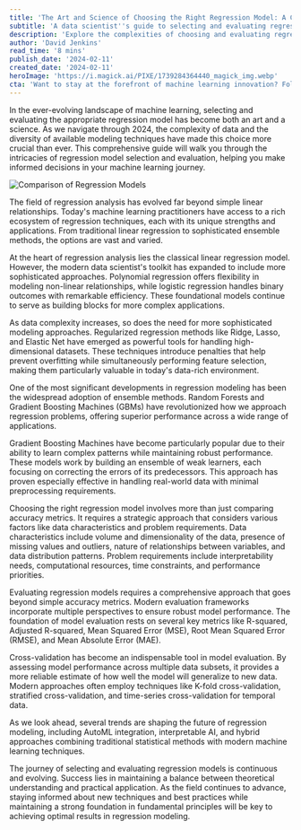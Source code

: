 ```yaml
---
title: 'The Art and Science of Choosing the Right Regression Model: A Comprehensive Guide'
subtitle: 'A data scientist''s guide to selecting and evaluating regression models in 2024'
description: 'Explore the complexities of choosing and evaluating regression models in modern machine learning. This comprehensive guide covers traditional methods, advanced techniques, evaluation strategies, and future trends in regression modeling.'
author: 'David Jenkins'
read_time: '8 mins'
publish_date: '2024-02-11'
created_date: '2024-02-11'
heroImage: 'https://i.magick.ai/PIXE/1739284364440_magick_img.webp'
cta: 'Want to stay at the forefront of machine learning innovation? Follow MagickAI on LinkedIn for regular insights on regression modeling, AI advances, and data science best practices!'
---
```


In the ever-evolving landscape of machine learning, selecting and evaluating the appropriate regression model has become both an art and a science. As we navigate through 2024, the complexity of data and the diversity of available modeling techniques have made this choice more crucial than ever. This comprehensive guide will walk you through the intricacies of regression model selection and evaluation, helping you make informed decisions in your machine learning journey.

![Comparison of Regression Models](https://i.magick.ai/PIXE/1739284364443_magick_img.webp)

The field of regression analysis has evolved far beyond simple linear relationships. Today's machine learning practitioners have access to a rich ecosystem of regression techniques, each with its unique strengths and applications. From traditional linear regression to sophisticated ensemble methods, the options are vast and varied.

At the heart of regression analysis lies the classical linear regression model. However, the modern data scientist's toolkit has expanded to include more sophisticated approaches. Polynomial regression offers flexibility in modeling non-linear relationships, while logistic regression handles binary outcomes with remarkable efficiency. These foundational models continue to serve as building blocks for more complex applications.

As data complexity increases, so does the need for more sophisticated modeling approaches. Regularized regression methods like Ridge, Lasso, and Elastic Net have emerged as powerful tools for handling high-dimensional datasets. These techniques introduce penalties that help prevent overfitting while simultaneously performing feature selection, making them particularly valuable in today's data-rich environment.

One of the most significant developments in regression modeling has been the widespread adoption of ensemble methods. Random Forests and Gradient Boosting Machines (GBMs) have revolutionized how we approach regression problems, offering superior performance across a wide range of applications.

Gradient Boosting Machines have become particularly popular due to their ability to learn complex patterns while maintaining robust performance. These models work by building an ensemble of weak learners, each focusing on correcting the errors of its predecessors. This approach has proven especially effective in handling real-world data with minimal preprocessing requirements.

Choosing the right regression model involves more than just comparing accuracy metrics. It requires a strategic approach that considers various factors like data characteristics and problem requirements. Data characteristics include volume and dimensionality of the data, presence of missing values and outliers, nature of relationships between variables, and data distribution patterns. Problem requirements include interpretability needs, computational resources, time constraints, and performance priorities.

Evaluating regression models requires a comprehensive approach that goes beyond simple accuracy metrics. Modern evaluation frameworks incorporate multiple perspectives to ensure robust model performance. The foundation of model evaluation rests on several key metrics like R-squared, Adjusted R-squared, Mean Squared Error (MSE), Root Mean Squared Error (RMSE), and Mean Absolute Error (MAE).

Cross-validation has become an indispensable tool in model evaluation. By assessing model performance across multiple data subsets, it provides a more reliable estimate of how well the model will generalize to new data. Modern approaches often employ techniques like K-fold cross-validation, stratified cross-validation, and time-series cross-validation for temporal data.

As we look ahead, several trends are shaping the future of regression modeling, including AutoML integration, interpretable AI, and hybrid approaches combining traditional statistical methods with modern machine learning techniques.

The journey of selecting and evaluating regression models is continuous and evolving. Success lies in maintaining a balance between theoretical understanding and practical application. As the field continues to advance, staying informed about new techniques and best practices while maintaining a strong foundation in fundamental principles will be key to achieving optimal results in regression modeling.